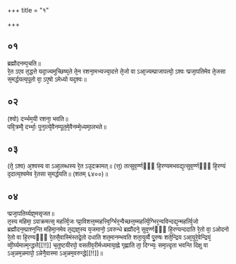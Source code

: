 +++
title = "१"

+++
## ०१
ब्रह्मौदनम्प᳘चति॥  
रे᳘त ऽएव त᳘द्धत्ते यदा᳘ज्यमुच्छिष्य᳘ते ते᳘न रशना᳘मभ्यज्या᳘दत्ते ते᳘जो वा ऽआ᳘ज्यम्प्राजापत्यो᳘ ऽश्वः प्प्रजा᳘पतिमेव ते᳘जसा स᳘मर्द्धयत्य᳘पूतो वा᳘ ऽए᳘षो ऽमेध्यो यद᳘श्वः॥  
## ०२
(श्वो) दर्भ्भम᳘यी रशना᳘ भवति॥  
पवि᳘त्रम्वै᳘ दर्भ्भाः᳘ पुना᳘त्ये᳘वैनम्पूत᳘मे᳘वैनम्मे᳘ध्यमा᳘लभते॥  
## ०३
(ते᳘ ऽश्व) अ᳘श्वस्य वा ऽआ᳘लब्धस्य रे᳘त ऽउ᳘दक्रामत्॥ 
(त्त᳘) तत्सुव᳘र्ण्णᳫँ᳭ हि᳘रण्यमभवद्य᳘त्सुव᳘र्ण्णᳫँ᳭ हि᳘रण्यं द᳘दात्य᳘श्वमेव रे᳘तसा स᳘मर्द्धयति॥ (शतम् ६४००)॥
## ०४ 
प्प्रजा᳘पतिर्य्यज्ञ᳘मसृजत॥  
त᳘स्य महिमा᳘ ऽपाक्रमत्स᳘ महर्त्वि᳘जः प्प्रा᳘विशत्त᳘म्महत्त्वि᳘र्ग्भिर᳘न्वैच्छत्त᳘म्महर्त्वि᳘ग्भिर᳘न्वविन्दद्य᳘न्महर्त्वि᳘जो ब्रह्मौदन᳘म्प्राश्न᳘न्ति महिमा᳘नमेव त᳘द्यज्ञ᳘स्य य᳘जमानो᳘ ऽवरुन्धे ब्रह्मौदने᳘ सुव᳘र्ण्णᳫँ᳭ हि᳘रण्यन्ददाति रे᳘तो वा᳘ ऽओदनो रे᳘तो वा हि᳘रण्यᳫँ᳭ रे᳘तसै᳘वास्मिंस्तद्रे᳘तो दधाति शत᳘मानम्भवति शता᳘युर्व्वै पु᳘रुषः शते᳘न्द्रिय ऽआ᳘युरे᳘वेन्द्रियं᳘ व्वी᳘र्य्यमात्म᳘न्द्धत्ते[[!!]] च᳘तुष्टयीरपो᳘ वसतीव᳘रीर्मध्यमाया᳘ह्ने गृह्णाति ता᳘ दिग्भ्यः᳘ समा᳘त्दृता भवन्ति दिक्षु वा ऽअ᳘न्नम᳘न्नमापो᳘ ऽन्नेनै᳘वास्मा ऽअ᳘न्नम᳘वरुन्द्धे[[!!]]॥
 
